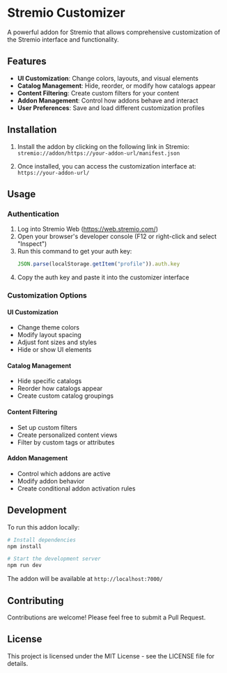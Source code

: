 # Stremio Customizer

A powerful addon for Stremio that allows comprehensive customization of the Stremio interface and functionality.

## Features

- **UI Customization**: Change colors, layouts, and visual elements
- **Catalog Management**: Hide, reorder, or modify how catalogs appear
- **Content Filtering**: Create custom filters for your content
- **Addon Management**: Control how addons behave and interact
- **User Preferences**: Save and load different customization profiles

## Installation

1. Install the addon by clicking on the following link in Stremio:
   `stremio://addon/https://your-addon-url/manifest.json`

2. Once installed, you can access the customization interface at:
   `https://your-addon-url/`

## Usage

### Authentication

1. Log into Stremio Web (https://web.stremio.com/)
2. Open your browser's developer console (F12 or right-click and select "Inspect")
3. Run this command to get your auth key:
   ```javascript
   JSON.parse(localStorage.getItem("profile")).auth.key
   ```
4. Copy the auth key and paste it into the customizer interface

### Customization Options

#### UI Customization
- Change theme colors
- Modify layout spacing
- Adjust font sizes and styles
- Hide or show UI elements

#### Catalog Management
- Hide specific catalogs
- Reorder how catalogs appear
- Create custom catalog groupings

#### Content Filtering
- Set up custom filters
- Create personalized content views
- Filter by custom tags or attributes

#### Addon Management
- Control which addons are active
- Modify addon behavior
- Create conditional addon activation rules

## Development

To run this addon locally:

```bash
# Install dependencies
npm install

# Start the development server
npm run dev
```

The addon will be available at `http://localhost:7000/`

## Contributing

Contributions are welcome! Please feel free to submit a Pull Request.

## License

This project is licensed under the MIT License - see the LICENSE file for details. 